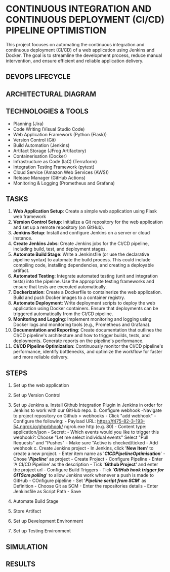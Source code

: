 # CONTINUOUS INTEGRATION AND CONTINUOUS DEPLOYMENT (CI/CD) PIPELINE OPTIMISTION

This project focuses on automating the continuous integration and continuous deployment (CI/CD) of a web application using Jenkins and Docker. The goal is to streamline the development process, reduce manual intervention, and ensure efficient and reliable application delivery.

## DEVOPS LIFECYCLE


## ARCHITECTURAL DIAGRAM


## TECHNOLOGIES & TOOLS
- Planning (Jira)
- Code Writing (Visual Studio Code)
- Web Application Framework (Python (Flask))
- Version Control (Git)
- Build Automation (Jenkins)
- Artifact Storage (JFrog Artifactory)
- Containerisation (Docker)
- Infrastructure as Code (IaC) (Terraform)
- Integration Testing Framework (pytest)
- Cloud Service (Amazon Web Services (AWS))
- Release Manager (GitHub Actions)
- Monitoring & Logging (Prometheus and Grafana)

## TASKS
1. **Web Application Setup**:
    Create a simple web application using Flask web framework
2. **Version Control Setup**:
    Initialize a Git repository for the web application and set up a remote repository (on GitHub).
3. **Jenkins Setup**:
    Install and configure Jenkins on a server or cloud instance.
4. **Create Jenkins Jobs**:
    Create Jenkins jobs for the CI/CD pipeline, including build, test, and deployment stages.
5. **Automate Build Stage**:
    Write a Jenkinsfile (or use the declarative pipeline syntax) to automate the build process. This could include compiling code, installing dependencies, and creating a deployable artifact.
6. **Automated Testing**:
    Integrate automated testing (unit and integration tests) into the pipeline. Use the appropriate testing frameworks and ensure that tests are executed automatically.
7. **Dockerization**:
    Create a Dockerfile to containerize the web application. Build and push Docker images to a container registry.
8. **Automate Deployment**:
    Write deployment scripts to deploy the web application using Docker containers. Ensure that deployments can be triggered automatically from the CI/CD pipeline.
9. **Monitoring and Logging**:
    Implement monitoring and logging using Docker logs and monitoring tools (e.g., Prometheus and Grafana).
10. **Documentation and Reporting**:
    Create documentation that outlines the CI/CD pipeline's architecture and how to trigger builds, tests, and deployments. Generate reports on the pipeline's performance.
11. **CI/CD Pipeline Optimization**:
    Continuously monitor the CI/CD pipeline's performance, identify bottlenecks, and optimize the workflow for faster and more reliable delivery.
    
## STEPS
1. Set up the web application
2. Set up Version Control
3. Set up Jenkins
    a. Install Github Integration Plugin in Jenkins in order for Jenkins to work with our GitHub repo.
    b. Configure webhook
        -Navigate to project repository on Github > webhooks
        - Click "add webhook"
        - Configure the following:
            - Payload URL: https://f475-82-3-193-54.ngrok.io/ghprbhook/ 
                ngrok.exe http <port-number> (e.g. 80)
            - Content type: application/json
            - Secret: <leave empty>
            - Which events would you like to trigger this webhook?: 
                Choose "Let me select individual events"
                    Select "Pull Requests" and "Pushes"
            - Make sure "Active is checked/ticked
        - Add webhook
    c. Create Jenkins project
        - In Jenkins, click '**New Item**' to create a new project.
        - Enter item name as '***CICDPipelineOptimisation***' 
        - Chose '***Pipeline***' as project
        - Create Project
        - Configure Pipeline
            - Enter 'A CI/CD Pipeline' as the description
            - Tick '**Github Project**' and enter the project url
            - Configure Build Triggers
                - Tick '***GitHub hook trigger for GITScm polling***' to allow Jenkins work whenever a push is made to GitHub
            - COnfigure pipeline
                - Set '***Pipeline script from SCM***' as Definition
                - Choose Git as SCM
                - Enter the repositories details
                - Enter Jenkinsfile as Script Path
            - Save

4. Automate Build Stage
5. Store Artifact
6. Set up Development Environment
6. Set up Testing Environment

## SIMULATION

## RESULTS